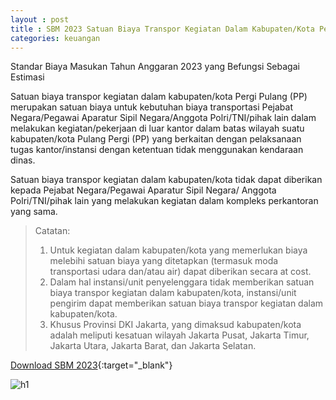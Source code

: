```yaml
---
layout : post
title : SBM 2023 Satuan Biaya Transpor Kegiatan Dalam Kabupaten/Kota Pergi Pulang (PP)
categories: keuangan
---
```


Standar Biaya Masukan Tahun Anggaran 2023 yang Befungsi Sebagai Estimasi

Satuan biaya transpor kegiatan dalam kabupaten/kota Pergi Pulang (PP) merupakan satuan biaya untuk kebutuhan biaya transportasi Pejabat Negara/Pegawai Aparatur Sipil Negara/Anggota Polri/TNI/pihak lain dalam melakukan kegiatan/pekerjaan di luar kantor dalam batas wilayah suatu kabupaten/kota Pulang Pergi (PP) yang berkaitan dengan pelaksanaan tugas kantor/instansi dengan ketentuan tidak menggunakan kendaraan dinas.

Satuan biaya transpor kegiatan dalam kabupaten/kota tidak dapat diberikan kepada Pejabat Negara/Pegawai Aparatur Sipil Negara/ Anggota Polri/TNI/pihak lain yang melakukan kegiatan dalam kompleks perkantoran yang sama.

> Catatan:
> 1. Untuk kegiatan dalam kabupaten/kota yang memerlukan biaya melebihi satuan biaya yang ditetapkan (termasuk moda transportasi udara dan/atau air) dapat diberikan secara at cost.
> 2. Dalam hal instansi/unit penyelenggara tidak memberikan satuan biaya transpor kegiatan dalam kabupaten/kota, instansi/unit pengirim dapat memberikan satuan biaya transpor kegiatan dalam kabupaten/kota.
> 3. Khusus Provinsi DKI Jakarta, yang dimaksud kabupaten/kota adalah meliputi kesatuan wilayah Jakarta Pusat, Jakarta Timur, Jakarta Utara, Jakarta Barat, dan Jakarta Selatan.


[Download SBM 2023](https://firebasestorage.googleapis.com/v0/b/geotag-b7d33.appspot.com/o/SBM_2023.pdf?alt=media&token=228220bb-e660-47cd-bb6f-ef614ad11018){:target="_blank"}

![h1](https://firebasestorage.googleapis.com/v0/b/geotag-b7d33.appspot.com/o/SBM_2023_page-0086.jpg?alt=media&token=a3e2b830-c690-42cd-b495-7240e914c30a)